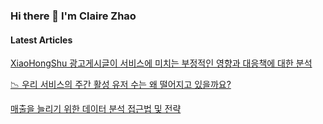 ### Hi there 👋 I'm Claire Zhao

#### Latest Articles
[XiaoHongShu 광고게시글이 서비스에 미치는 부정적인 영향과 대응책에 대한 분석](https://medium.com/@jiaying1410/xiaohongshu-%EA%B4%91%EA%B3%A0%EA%B2%8C%EC%8B%9C%EA%B8%80%EC%9D%B4-%EC%84%9C%EB%B9%84%EC%8A%A4%EC%97%90-%EB%AF%B8%EC%B9%98%EB%8A%94-%EB%B6%80%EC%A0%95%EC%A0%81%EC%9D%B8-%EC%98%81%ED%96%A5%EA%B3%BC-%EB%8C%80%EC%9D%91%EC%B1%85%EC%97%90-%EB%8C%80%ED%95%9C-%EB%B6%84%EC%84%9D-65cabeb7575e)

[📉 우리 서비스의 주간 활성 유저 수는 왜 떨어지고 있을까요?](https://medium.com/@jiaying1410/%EC%9A%B0%EB%A6%AC-%EC%84%9C%EB%B9%84%EC%8A%A4%EC%9D%98-%EC%A3%BC%EA%B0%84-%ED%99%9C%EC%84%B1-%EC%9C%A0%EC%A0%80-%EC%88%98%EB%8A%94-%EC%99%9C-%EB%96%A8%EC%96%B4%EC%A7%80%EA%B3%A0-%EC%9E%88%EC%9D%84%EA%B9%8C%EC%9A%94-10d9f4a9804e)

[매출을 늘리기 위한 데이터 분석 접근법 및 전략](https://medium.com/@jiaying1410/%EB%A7%A4%EC%B6%9C%EC%9D%84-%EB%8A%98%EB%A6%AC%EA%B8%B0-%EC%9C%84%ED%95%9C-%EB%8D%B0%EC%9D%B4%ED%84%B0-%EB%B6%84%EC%84%9D-%EC%A0%91%EA%B7%BC%EB%B2%95-%EB%B0%8F-%EC%A0%84%EB%9E%B5-cadeecfe9577)

